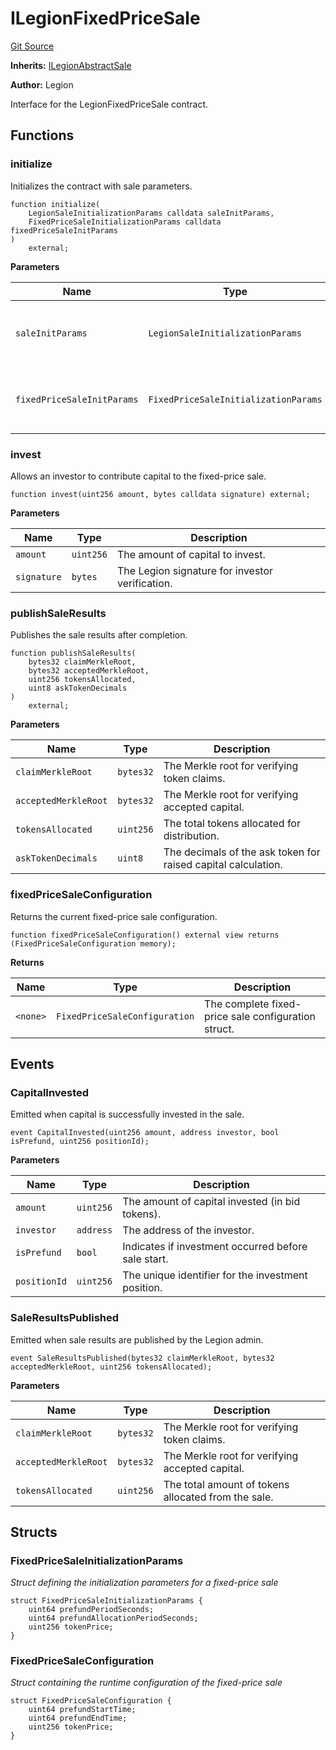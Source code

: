 # ILegionFixedPriceSale
[Git Source](https://github.com/Legion-Team/legion-protocol-contracts/blob/ee293af08cf63f9bfeacc7adda6146d75c306212/src/interfaces/sales/ILegionFixedPriceSale.sol)

**Inherits:**
[ILegionAbstractSale](/src/interfaces/sales/ILegionAbstractSale.sol/interface.ILegionAbstractSale.md)

**Author:**
Legion

Interface for the LegionFixedPriceSale contract.


## Functions
### initialize

Initializes the contract with sale parameters.


```solidity
function initialize(
    LegionSaleInitializationParams calldata saleInitParams,
    FixedPriceSaleInitializationParams calldata fixedPriceSaleInitParams
)
    external;
```
**Parameters**

|Name|Type|Description|
|----|----|-----------|
|`saleInitParams`|`LegionSaleInitializationParams`|The common Legion sale initialization parameters.|
|`fixedPriceSaleInitParams`|`FixedPriceSaleInitializationParams`|The fixed-price sale specific initialization parameters.|


### invest

Allows an investor to contribute capital to the fixed-price sale.


```solidity
function invest(uint256 amount, bytes calldata signature) external;
```
**Parameters**

|Name|Type|Description|
|----|----|-----------|
|`amount`|`uint256`|The amount of capital to invest.|
|`signature`|`bytes`|The Legion signature for investor verification.|


### publishSaleResults

Publishes the sale results after completion.


```solidity
function publishSaleResults(
    bytes32 claimMerkleRoot,
    bytes32 acceptedMerkleRoot,
    uint256 tokensAllocated,
    uint8 askTokenDecimals
)
    external;
```
**Parameters**

|Name|Type|Description|
|----|----|-----------|
|`claimMerkleRoot`|`bytes32`|The Merkle root for verifying token claims.|
|`acceptedMerkleRoot`|`bytes32`|The Merkle root for verifying accepted capital.|
|`tokensAllocated`|`uint256`|The total tokens allocated for distribution.|
|`askTokenDecimals`|`uint8`|The decimals of the ask token for raised capital calculation.|


### fixedPriceSaleConfiguration

Returns the current fixed-price sale configuration.


```solidity
function fixedPriceSaleConfiguration() external view returns (FixedPriceSaleConfiguration memory);
```
**Returns**

|Name|Type|Description|
|----|----|-----------|
|`<none>`|`FixedPriceSaleConfiguration`|The complete fixed-price sale configuration struct.|


## Events
### CapitalInvested
Emitted when capital is successfully invested in the sale.


```solidity
event CapitalInvested(uint256 amount, address investor, bool isPrefund, uint256 positionId);
```

**Parameters**

|Name|Type|Description|
|----|----|-----------|
|`amount`|`uint256`|The amount of capital invested (in bid tokens).|
|`investor`|`address`|The address of the investor.|
|`isPrefund`|`bool`|Indicates if investment occurred before sale start.|
|`positionId`|`uint256`|The unique identifier for the investment position.|

### SaleResultsPublished
Emitted when sale results are published by the Legion admin.


```solidity
event SaleResultsPublished(bytes32 claimMerkleRoot, bytes32 acceptedMerkleRoot, uint256 tokensAllocated);
```

**Parameters**

|Name|Type|Description|
|----|----|-----------|
|`claimMerkleRoot`|`bytes32`|The Merkle root for verifying token claims.|
|`acceptedMerkleRoot`|`bytes32`|The Merkle root for verifying accepted capital.|
|`tokensAllocated`|`uint256`|The total amount of tokens allocated from the sale.|

## Structs
### FixedPriceSaleInitializationParams
*Struct defining the initialization parameters for a fixed-price sale*


```solidity
struct FixedPriceSaleInitializationParams {
    uint64 prefundPeriodSeconds;
    uint64 prefundAllocationPeriodSeconds;
    uint256 tokenPrice;
}
```

### FixedPriceSaleConfiguration
*Struct containing the runtime configuration of the fixed-price sale*


```solidity
struct FixedPriceSaleConfiguration {
    uint64 prefundStartTime;
    uint64 prefundEndTime;
    uint256 tokenPrice;
}
```

